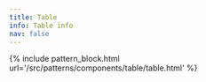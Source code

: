 ```yaml
---
title: Table
info: Table info
nav: false
---
```


{% include pattern_block.html url='/src/patterns/components/table/table.html' %}

